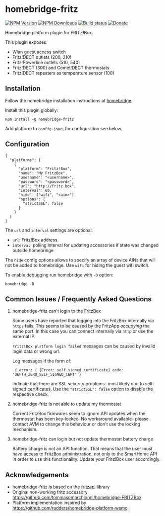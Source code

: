 # homebridge-fritz
[![NPM Version](https://img.shields.io/npm/v/homebridge-fritz.svg)](https://www.npmjs.com/package/homebridge-fritz)
[![NPM Downloads](https://img.shields.io/npm/dt/homebridge-fritz.svg)](https://www.npmjs.com/package/homebridge-fritz)
[![Build status](https://travis-ci.org/andig/homebridge-fritz.svg?branch=master)](https://travis-ci.org/andig/homebridge-fritz)
[![Donate](https://img.shields.io/badge/Donate-PayPal-green.svg)](https://www.paypal.com/cgi-bin/webscr?cmd=_s-xclick&hosted_button_id=HGD5E9L28HQHC)


Homebridge platform plugin for FRITZ!Box.

This plugin exposes:

  - Wlan guest access switch
  - Fritz!DECT outlets (200, 210)
  - Fritz!Powerline outlets (510, 540)
  - Fritz!DECT (300) and Comet!DECT thermostats
  - Fritz!DECT repeaters as temperature sensor (100)


## Installation

Follow the homebridge installation instructions at [homebridge](https://www.npmjs.com/package/homebridge).

Install this plugin globally:

```
npm install -g homebridge-fritz
```

Add platform to `config.json`, for configuration see below.


## Configuration

```
{
  "platforms": [
    {
      "platform": "Fritz!Box",
      "name": "My FritzBox",
      "username": "<username>",
      "password": "<password>",
      "url": "http://fritz.box",
      "interval": 60,
      "hide": ["wifi", "<ain>"],
      "options": {
        "strictSSL": false
      }
    }
  ]
}

```

The `url` and `interval` settings are optional:

  - `url`: Fritz!Box address
  - `interval`: polling interval for updating accessories if state was changed outside homebringe

The `hide` config options allows to specify an array of device AINs that will not be added to homebridge. Use `wifi` for hiding the guest wifi switch.

To enable debugging run homebridge with `-D` option:

    homebridge -D


## Common Issues / Frequently Asked Questions

  1. homebridge-fritz can't login to the FritzBox
  
      Some users have reported that logging into the FritzBox internally via `https` fails. This seems to be caused by the FritzApp *occupying* the same port.
      In this case you can connect internally via `http` or use the external IP.

        `Fritz!Box platform login failed` messages can be caused by invalid login data or wrong url.

      Log messages if the form of:

          { error: { [Error: self signed certificate] code: 'DEPTH_ZERO_SELF_SIGNED_CERT' }

      indicate that there are SSL security problems- most likely due to self-signed certificates. Use the `"strictSSL": false` option to disable the respective check.

  
  2. homebridge-fritz is not able to update my thermostat
  
      Current FritzBox firmwares seem to ignore API updates when the thermostat has been key-locked. 
      No workaround available- please contact AVM to change this behaviour or don't use the locking mechanism.


  3. homebridge-fritz can login but not update thermostat battery charge

      Battery charge is not an API function. That means that the user must have access to FritzBox administration, not only to the SmartHome API in order to use this functionality. 
      Update your Fritz!Box user accordingly. 


## Acknowledgements

  - homebridge-fritz is based on the [fritzapi](https://github.com/andig/fritzapi) library
  - Original non-working fritz accessory https://github.com/tommasomarchionni/homebridge-FRITZBox
  - Platform implementation inspired by https://github.com/rudders/homebridge-platform-wemo.
